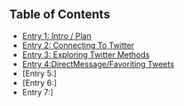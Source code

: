 ## Table of Contents

+ [Entry 1: Intro / Plan](entries/entry_one.md)
+ [Entry 2: Connecting To Twitter](entries/entry_two.md)
+ [Entry 3: Exploring Twitter Methods](entries/entry_three.md)
+ [Entry 4:DirectMessage/Favoriting Tweets](entries/entry_four.md)
+ [Entry 5:]
+ [Entry 6:] 
+ Entry 7:]